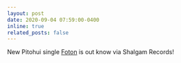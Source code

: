 ```yaml
---
layout: post
date: 2020-09-04 07:59:00-0400
inline: true
related_posts: false
---
```


New Pitohui single [Foton](https://pitohui.bandcamp.com/track/foton) is out know via Shalgam Records!
